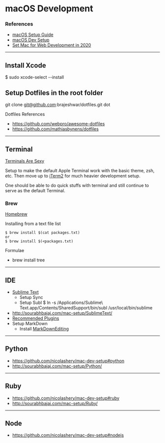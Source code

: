 # macOS Development

### References

- [macOS Setup Guide](http://sourabhbajaj.com/mac-setup/)
- [macOS Dev Setup](https://github.com/nicolashery/mac-dev-setup)
- [Set Mac for Web Development in 2020](https://medium.com/better-programming/setting-up-your-mac-for-web-development-in-2020-659f5588b883)

---
## Install Xcode
$ sudo xcode-select --install

## Setup Dotfiles in the root folder
git clone git@github.com:brajeshwar/dotfiles.git dot

Dotfiles References
- https://github.com/webpro/awesome-dotfiles
- https://github.com/mathiasbynens/dotfiles

---
## Terminal

[Terminals Are Sexy](https://terminalsare.sexy)

Setup to make the default Apple Terminal work with the basic theme, zsh, etc.
Then move up to [iTerm2](https://www.iterm2.com) for much heavier development setup.

One should be able to do quick stuffs with terminal and still continue to serve as the default Terminal.

### Brew
[Homebrew](https://brew.sh/)

Installing from a text file list
```
$ brew install $(cat packages.txt)
or
$ brew install $(<packages.txt)
```

Formulae
- brew install tree

---
## IDE

- [Sublime Text](https://www.sublimetext.com)
  + Setup Sync
  + Setup Subl
    $ ln -s /Applications/Sublime\ Text.app/Contents/SharedSupport/bin/subl /usr/local/bin/sublime
- http://sourabhbajaj.com/mac-setup/SublimeText/
- [Recommended Plugins](http://sourabhbajaj.com/mac-setup/SublimeText/Plugins.html)
- Setup MarkDown
  + Install [MarkDownEditing](https://packagecontrol.io/packages/MarkdownEditing)

---
## Python

- https://github.com/nicolashery/mac-dev-setup#python
- http://sourabhbajaj.com/mac-setup/Python/

---
## Ruby

- https://github.com/nicolashery/mac-dev-setup#ruby
- http://sourabhbajaj.com/mac-setup/Ruby/

---

## Node

- https://github.com/nicolashery/mac-dev-setup#nodejs
